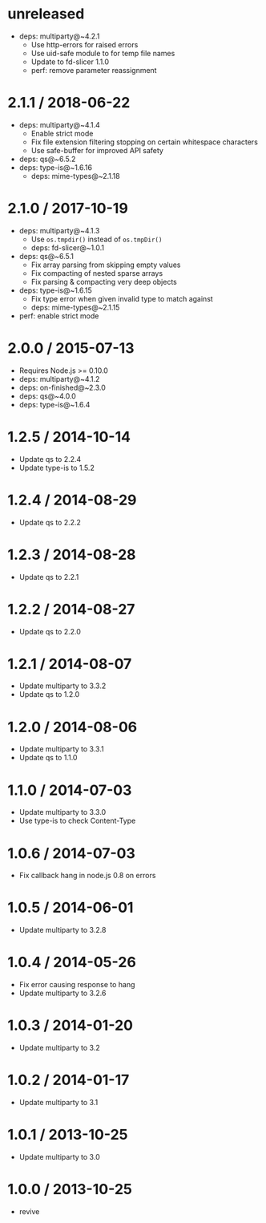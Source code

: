 unreleased
==========

  * deps: multiparty@~4.2.1
    - Use http-errors for raised errors
    - Use uid-safe module to for temp file names
    - Update to fd-slicer 1.1.0
    - perf: remove parameter reassignment

2.1.1 / 2018-06-22
==================

  * deps: multiparty@~4.1.4
    - Enable strict mode
    - Fix file extension filtering stopping on certain whitespace characters
    - Use safe-buffer for improved API safety
  * deps: qs@~6.5.2
  * deps: type-is@~1.6.16
    - deps: mime-types@~2.1.18

2.1.0 / 2017-10-19
==================

  * deps: multiparty@~4.1.3
    - Use `os.tmpdir()` instead of `os.tmpDir()`
    - deps: fd-slicer@~1.0.1
  * deps: qs@~6.5.1
    - Fix array parsing from skipping empty values
    - Fix compacting of nested sparse arrays
    - Fix parsing & compacting very deep objects
  * deps: type-is@~1.6.15
    - Fix type error when given invalid type to match against
    - deps: mime-types@~2.1.15
  * perf: enable strict mode

2.0.0 / 2015-07-13
==================

  * Requires Node.js >= 0.10.0
  * deps: multiparty@~4.1.2
  * deps: on-finished@~2.3.0
  * deps: qs@~4.0.0
  * deps: type-is@~1.6.4

1.2.5 / 2014-10-14
==================

  * Update qs to 2.2.4
  * Update type-is to 1.5.2

1.2.4 / 2014-08-29
==================

  * Update qs to 2.2.2

1.2.3 / 2014-08-28
==================

  * Update qs to 2.2.1

1.2.2 / 2014-08-27
==================

  * Update qs to 2.2.0

1.2.1 / 2014-08-07
==================

  * Update multiparty to 3.3.2
  * Update qs to 1.2.0

1.2.0 / 2014-08-06
==================

  * Update multiparty to 3.3.1
  * Update qs to 1.1.0

1.1.0 / 2014-07-03
==================

  * Update multiparty to 3.3.0
  * Use type-is to check Content-Type

1.0.6 / 2014-07-03
==================

  * Fix callback hang in node.js 0.8 on errors

1.0.5 / 2014-06-01
==================

  * Update multiparty to 3.2.8

1.0.4 / 2014-05-26
==================

  * Fix error causing response to hang
  * Update multiparty to 3.2.6

1.0.3 / 2014-01-20
==================

  * Update multiparty to 3.2

1.0.2 / 2014-01-17
==================

  * Update multiparty to 3.1

1.0.1 / 2013-10-25
==================

  * Update multiparty to 3.0

1.0.0 / 2013-10-25
==================

  * revive
